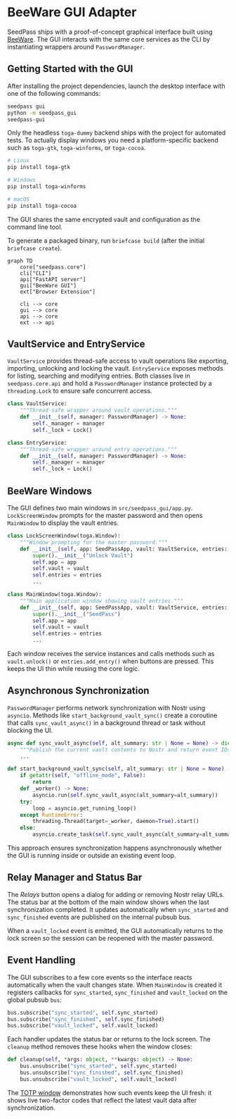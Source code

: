# BeeWare GUI Adapter

SeedPass ships with a proof-of-concept graphical interface built using [BeeWare](https://beeware.org). The GUI interacts with the same core services as the CLI by instantiating wrappers around `PasswordManager`.


## Getting Started with the GUI

After installing the project dependencies, launch the desktop interface with one
of the following commands:

```bash
seedpass gui
python -m seedpass_gui
seedpass-gui
```

Only the headless `toga-dummy` backend ships with the project for automated
tests. To actually display windows you need a platform-specific backend such as
`toga-gtk`, `toga-winforms`, or `toga-cocoa`.

```bash
# Linux
pip install toga-gtk

# Windows
pip install toga-winforms

# macOS
pip install toga-cocoa
```

The GUI shares the same encrypted vault and configuration as the command line tool.

To generate a packaged binary, run `briefcase build` (after the initial `briefcase create`).

```mermaid
graph TD
    core["seedpass.core"]
    cli["CLI"]
    api["FastAPI server"]
    gui["BeeWare GUI"]
    ext["Browser Extension"]

    cli --> core
    gui --> core
    api --> core
    ext --> api
```

## VaultService and EntryService

`VaultService` provides thread-safe access to vault operations like exporting, importing, unlocking and locking the vault. `EntryService` exposes methods for listing, searching and modifying entries. Both classes live in `seedpass.core.api` and hold a `PasswordManager` instance protected by a `threading.Lock` to ensure safe concurrent access.

```python
class VaultService:
    """Thread-safe wrapper around vault operations."""
    def __init__(self, manager: PasswordManager) -> None:
        self._manager = manager
        self._lock = Lock()
```

```python
class EntryService:
    """Thread-safe wrapper around entry operations."""
    def __init__(self, manager: PasswordManager) -> None:
        self._manager = manager
        self._lock = Lock()
```

## BeeWare Windows

The GUI defines two main windows in `src/seedpass_gui/app.py`. `LockScreenWindow` prompts for the master password and then opens `MainWindow` to display the vault entries.

```python
class LockScreenWindow(toga.Window):
    """Window prompting for the master password."""
    def __init__(self, app: SeedPassApp, vault: VaultService, entries: EntryService) -> None:
        super().__init__("Unlock Vault")
        self.app = app
        self.vault = vault
        self.entries = entries
        ...
```

```python
class MainWindow(toga.Window):
    """Main application window showing vault entries."""
    def __init__(self, app: SeedPassApp, vault: VaultService, entries: EntryService) -> None:
        super().__init__("SeedPass")
        self.app = app
        self.vault = vault
        self.entries = entries
        ...
```

Each window receives the service instances and calls methods such as `vault.unlock()` or `entries.add_entry()` when buttons are pressed. This keeps the UI thin while reusing the core logic.

## Asynchronous Synchronization

`PasswordManager` performs network synchronization with Nostr using `asyncio`. Methods like `start_background_vault_sync()` create a coroutine that calls `sync_vault_async()` in a background thread or task without blocking the UI.

```python
async def sync_vault_async(self, alt_summary: str | None = None) -> dict[str, list[str] | str] | None:
    """Publish the current vault contents to Nostr and return event IDs."""
    ...
```

```python
def start_background_vault_sync(self, alt_summary: str | None = None) -> None:
    if getattr(self, "offline_mode", False):
        return
    def _worker() -> None:
        asyncio.run(self.sync_vault_async(alt_summary=alt_summary))
    try:
        loop = asyncio.get_running_loop()
    except RuntimeError:
        threading.Thread(target=_worker, daemon=True).start()
    else:
        asyncio.create_task(self.sync_vault_async(alt_summary=alt_summary))
```

This approach ensures synchronization happens asynchronously whether the GUI is running inside or outside an existing event loop.

## Relay Manager and Status Bar

The *Relays* button opens a dialog for adding or removing Nostr relay URLs. The
status bar at the bottom of the main window shows when the last synchronization
completed. It updates automatically when `sync_started` and `sync_finished`
events are published on the internal pubsub bus.

When a ``vault_locked`` event is emitted, the GUI automatically returns to the
lock screen so the session can be reopened with the master password.


## Event Handling

The GUI subscribes to a few core events so the interface reacts automatically when the vault changes state. When `MainWindow` is created it registers callbacks for `sync_started`, `sync_finished` and `vault_locked` on the global pubsub `bus`:

```python
bus.subscribe("sync_started", self.sync_started)
bus.subscribe("sync_finished", self.sync_finished)
bus.subscribe("vault_locked", self.vault_locked)
```

Each handler updates the status bar or returns to the lock screen. The `cleanup` method removes these hooks when the window closes:

```python
def cleanup(self, *args: object, **kwargs: object) -> None:
    bus.unsubscribe("sync_started", self.sync_started)
    bus.unsubscribe("sync_finished", self.sync_finished)
    bus.unsubscribe("vault_locked", self.vault_locked)
```

The [TOTP window](../../02-api_reference.md#totp) demonstrates how such events keep the UI fresh: it shows live two-factor codes that reflect the latest vault data after synchronization.
